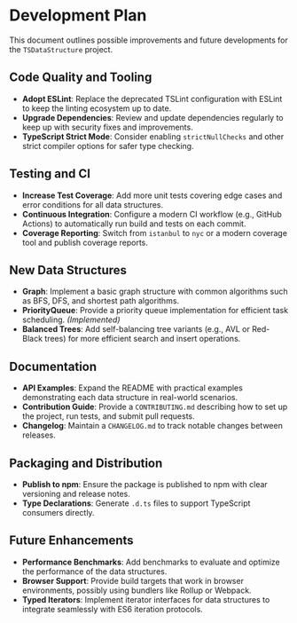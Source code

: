 # Development Plan

This document outlines possible improvements and future developments for the `TSDataStructure` project.

## Code Quality and Tooling

- **Adopt ESLint**: Replace the deprecated TSLint configuration with ESLint to keep the linting ecosystem up to date.
- **Upgrade Dependencies**: Review and update dependencies regularly to keep up with security fixes and improvements.
- **TypeScript Strict Mode**: Consider enabling `strictNullChecks` and other strict compiler options for safer type checking.

## Testing and CI

- **Increase Test Coverage**: Add more unit tests covering edge cases and error conditions for all data structures.
- **Continuous Integration**: Configure a modern CI workflow (e.g., GitHub Actions) to automatically run build and tests on each commit.
- **Coverage Reporting**: Switch from `istanbul` to `nyc` or a modern coverage tool and publish coverage reports.

## New Data Structures

- **Graph**: Implement a basic graph structure with common algorithms such as BFS, DFS, and shortest path algorithms.
- **PriorityQueue**: Provide a priority queue implementation for efficient task scheduling. *(Implemented)*
- **Balanced Trees**: Add self-balancing tree variants (e.g., AVL or Red-Black trees) for more efficient search and insert operations.

## Documentation

- **API Examples**: Expand the README with practical examples demonstrating each data structure in real-world scenarios.
- **Contribution Guide**: Provide a `CONTRIBUTING.md` describing how to set up the project, run tests, and submit pull requests.
- **Changelog**: Maintain a `CHANGELOG.md` to track notable changes between releases.

## Packaging and Distribution

- **Publish to npm**: Ensure the package is published to npm with clear versioning and release notes.
- **Type Declarations**: Generate `.d.ts` files to support TypeScript consumers directly.

## Future Enhancements

- **Performance Benchmarks**: Add benchmarks to evaluate and optimize the performance of the data structures.
- **Browser Support**: Provide build targets that work in browser environments, possibly using bundlers like Rollup or Webpack.
- **Typed Iterators**: Implement iterator interfaces for data structures to integrate seamlessly with ES6 iteration protocols.

